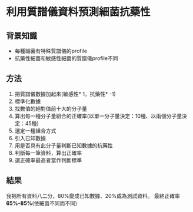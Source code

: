# 利用質譜儀資料預測細菌抗藥性

## 背景知識
* 每種細菌有特殊質譜儀的profile
* 抗藥性細菌和敏感性細菌的質譜儀profile不同

## 方法
1. 把質譜儀數據加起來(敏感性* 1，抗藥性* -1)
2. 標準化數據
3. 找數值的絕對值前十大的分子量
4. 算出每一種分子量組合的正確率(以單一分子量決定：10種、以兩個分子量決定：45種)
  1. 選定一種組合方式
  2. 引入已知數據
  3. 用是否具有此分子量判斷已知數據的抗藥性
  4. 判斷每一筆資料，算出正確率
5. 選正確率最高者當作判斷標準

## 結果
我把所有資料八二分，80%變成已知數據、20%成為測試資料。
最終正確率**65%-85%**(依細菌不同而不同)

